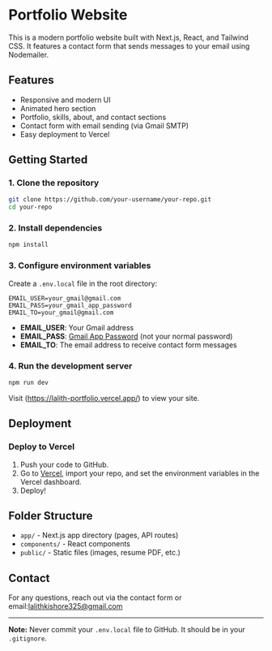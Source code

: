 # Portfolio Website

This is a modern portfolio website built with Next.js, React, and Tailwind CSS. It features a contact form that sends messages to your email using Nodemailer.

## Features
- Responsive and modern UI
- Animated hero section
- Portfolio, skills, about, and contact sections
- Contact form with email sending (via Gmail SMTP)
- Easy deployment to Vercel

## Getting Started

### 1. Clone the repository
```sh
git clone https://github.com/your-username/your-repo.git
cd your-repo
```

### 2. Install dependencies
```sh
npm install
```

### 3. Configure environment variables
Create a `.env.local` file in the root directory:
```env
EMAIL_USER=your_gmail@gmail.com
EMAIL_PASS=your_gmail_app_password
EMAIL_TO=your_gmail@gmail.com
```
- **EMAIL_USER**: Your Gmail address
- **EMAIL_PASS**: [Gmail App Password](https://support.google.com/accounts/answer/185833?hl=en) (not your normal password)
- **EMAIL_TO**: The email address to receive contact form messages

### 4. Run the development server
```sh
npm run dev
```
Visit (https://lalith-portfolio.vercel.app/) to view your site.

## Deployment

### Deploy to Vercel
1. Push your code to GitHub.
2. Go to [Vercel](https://vercel.com), import your repo, and set the environment variables in the Vercel dashboard.
3. Deploy!

## Folder Structure
- `app/` - Next.js app directory (pages, API routes)
- `components/` - React components
- `public/` - Static files (images, resume PDF, etc.)

## Contact
For any questions, reach out via the contact form or email:lalithkishore325@gmail.com

---

**Note:** Never commit your `.env.local` file to GitHub. It should be in your `.gitignore`.
